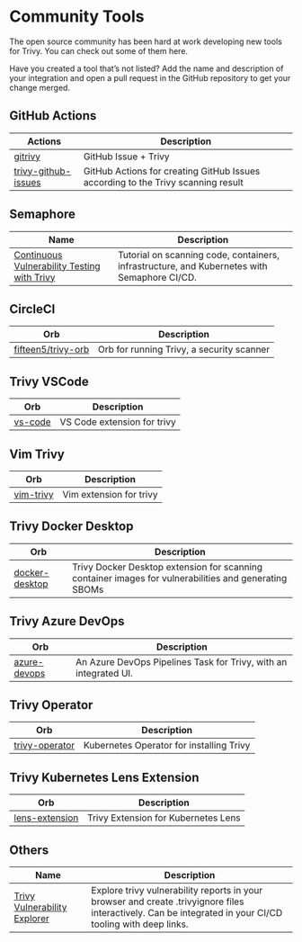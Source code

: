 # Community Tools
The open source community has been hard at work developing new tools for Trivy. You can check out some of them here.

Have you created a tool that’s not listed? Add the name and description of your integration and open a pull request in the GitHub repository to get your change merged.

## GitHub Actions

| Actions                                    | Description                                                                      |
| ------------------------------------------ | -------------------------------------------------------------------------------- |
| [gitrivy][gitrivy]                         | GitHub Issue + Trivy                                                             |
| [trivy-github-issues][trivy-github-issues] | GitHub Actions for creating GitHub Issues according to the Trivy scanning result |

## Semaphore

| Name                                                   | Description                               |
| -------------------------------------------------------| ----------------------------------------- |
| [Continuous Vulnerability Testing with Trivy][semaphore-tutorial] | Tutorial on scanning code, containers, infrastructure, and Kubernetes with Semaphore CI/CD. |


## CircleCI

| Orb                                      | Description                               |
| -----------------------------------------| ----------------------------------------- |
| [fifteen5/trivy-orb][fifteen5/trivy-orb] | Orb for running Trivy, a security scanner |


## Trivy VSCode

| Orb                | Description                 |
| ------------------ | --------------------------- |
| [vs-code][vs-code] | VS Code extension for trivy |


## Vim Trivy

| Orb                    | Description             |
| ---------------------- | ----------------------- |
| [vim-trivy][vim-trivy] | Vim extension for trivy |


## Trivy Docker Desktop

| Orb                              | Description                                                                                           |
| ---------------------------------| ----------------------------------------------------------------------------------------------------- |
| [docker-desktop][docker-desktop] | Trivy Docker Desktop extension for scanning container images for vulnerabilities and generating SBOMs |


## Trivy Azure DevOps

| Orb                          | Description                                                      |
| ---------------------------- | ---------------------------------------------------------------- |
| [azure-devops][azure-devops] | An Azure DevOps Pipelines Task for Trivy, with an integrated UI. |


## Trivy Operator

| Orb                              | Description                              |
| ---------------------------------| ---------------------------------------- |
| [trivy-operator][trivy-operator] | Kubernetes Operator for installing Trivy |


## Trivy Kubernetes Lens Extension

| Orb                          | Description                         |
| ---------------------------- | ----------------------------------- |
| [lens-extension][trivy-lens] | Trivy Extension for Kubernetes Lens |


## Others

| Name                                     | Description                               |
| -----------------------------------------| ----------------------------------------- |
| [Trivy Vulnerability Explorer][explorer] | Explore trivy vulnerability reports in your browser and create .trivyignore files interactively. Can be integrated in your CI/CD tooling with deep links.   |


[trivy-github-issues]: https://github.com/marketplace/actions/trivy-github-issues
[fifteen5/trivy-orb]: https://circleci.com/developer/orbs/orb/fifteen5/trivy-orb
[gitrivy]: https://github.com/marketplace/actions/trivy-action
[explorer]: https://dbsystel.github.io/trivy-vulnerability-explorer/
[semaphore-tutorial]: https://semaphoreci.com/blog/continuous-container-vulnerability-testing-with-trivy
[vs-code]: https://github.com/aquasecurity/trivy-vscode-extension
[vim-trivy]: https://github.com/aquasecurity/vim-trivy
[docker-desktop]: https://github.com/aquasecurity/trivy-docker-extension
[azure-devops]: https://github.com/aquasecurity/trivy-azure-pipelines-task
[trivy-operator]: https://github.com/aquasecurity/trivy-operator
[trivy-lens]: https://github.com/aquasecurity/trivy-operator-lens-extension
